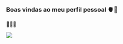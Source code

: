### Boas vindas ao meu perfil pessoal 🫀🦭

🌆🇧🇷












![](https://media.tenor.com/prT_agJ7F98AAAAd/the-rock-the-rock-sus.gif)

